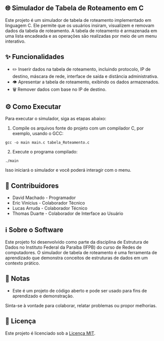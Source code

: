 ## 🌐 Simulador de Tabela de Roteamento em C

Este projeto é um simulador de tabela de roteamento implementado em linguagem C. Ele permite que os usuários insiram, visualizem e removam dados da tabela de roteamento. A tabela de roteamento é armazenada em uma lista encadeada e as operações são realizadas por meio de um menu interativo.

## ✨ Funcionalidades

- ✏️ Inserir dados na tabela de roteamento, incluindo protocolo, IP de destino, máscara de rede, interface de saída e distância administrativa.
- 👁️ Apresentar a tabela de roteamento, exibindo os dados armazenados.
- 🗑️ Remover dados com base no IP de destino.

## ⚙️ Como Executar

Para executar o simulador, siga as etapas abaixo:

1. Compile os arquivos fonte do projeto com um compilador C, por exemplo, usando o GCC:

`gcc -o main main.c tabela_Roteamento.c` 

 2. Execute o programa compilado:

`./main` 

Isso iniciará o simulador e você poderá interagir com o menu.

## 🤝 Contribuidores

-   David Machado - Programador
-   Eric Vinícius - Colaborador Técnico
-   Lucas Arruda - Colaborador Técnico
-   Thomas Duarte - Colaborador de Interface ao Usuário

## ℹ️ Sobre o Software

Este projeto foi desenvolvido como parte da disciplina de Estrutura de Dados no Instituto Federal da Paraíba (IFPB) do curso de Redes de computadores. O simulador de tabela de roteamento é uma ferramenta de aprendizado que demonstra conceitos de estruturas de dados em um contexto prático.

## 📝 Notas

- Este é um projeto de código aberto e pode ser usado para fins de aprendizado e demonstração.

Sinta-se à vontade para colaborar, relatar problemas ou propor melhorias.

## 📄 Licença

Este projeto é licenciado sob a [Licença MIT](https://pt.wikipedia.org/wiki/Licen%C3%A7a_MIT).
